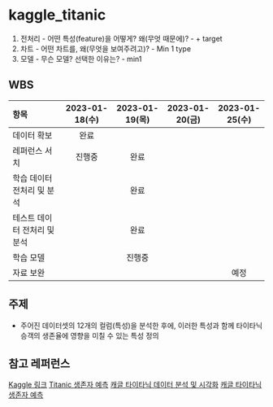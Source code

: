 # kaggle_titanic
1. 전처리 - 어떤 특성(feature)을 어떻게? 왜(무엇 때문에)? - + target
2. 차트 - 어떤 차트를, 왜(무엇을 보여주려고)? - Min 1 type
3. 모델 - 무슨 모델? 선택한 이유는? - min1

## WBS
|항목|2023-01-18(수)|2023-01-19(목)|2023-01-20(금)|2023-01-25(수)|
|:-|:-:|:-:|:-:|:-:|
|데이터 확보|완료||||
|레퍼런스 서치|진행중|완료|||
|학습 데이터 전처리 및 분석||완료|||
|테스트 데이터 전처리 및 분석||완료|||
|학습 모델||진행중|||
|자료 보완||||예정|

## 주제
- 주어진 데이터셋의 12개의 컬럼(특성)을 분석한 후에, 이러한 특성과 함께 타이타닉 승객의 생존율에 영향을 미칠 수 있는 특성 정의

## 참고 레퍼런스
[Kaggle 링크](https://www.kaggle.com/competitions/titanic/data)
[Titanic 생존자 예측](https://computer-science-student.tistory.com/113)
[캐글 타이타닉 데이터 분석 및 시각화](https://joecho.tistory.com/entry/ai-kaggle-titanic-data-analysis)
[캐글 타이타닉 생존자 예측](https://www.youtube.com/watch?v=vNsiyYX3irM)
